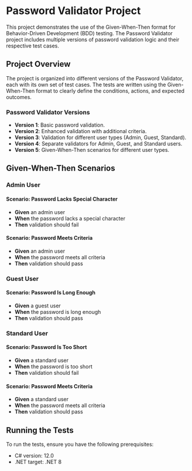 # Password Validator Project

This project demonstrates the use of the Given-When-Then format for Behavior-Driven Development (BDD) testing. The Password Validator project includes multiple versions of password validation logic and their respective test cases.

## Project Overview

The project is organized into different versions of the Password Validator, each with its own set of test cases. The tests are written using the Given-When-Then format to clearly define the conditions, actions, and expected outcomes.

### Password Validator Versions

- **Version 1**: Basic password validation.
- **Version 2**: Enhanced validation with additional criteria.
- **Version 3**: Validation for different user types (Admin, Guest, Standard).
- **Version 4**: Separate validators for Admin, Guest, and Standard users.
- **Version 5**: Given-When-Then scenarios for different user types.

## Given-When-Then Scenarios

### Admin User

#### Scenario: Password Lacks Special Character
- **Given** an admin user
- **When** the password lacks a special character
- **Then** validation should fail

#### Scenario: Password Meets Criteria
- **Given** an admin user
- **When** the password meets all criteria
- **Then** validation should pass

### Guest User

#### Scenario: Password Is Long Enough
- **Given** a guest user
- **When** the password is long enough
- **Then** validation should pass

### Standard User

#### Scenario: Password Is Too Short
- **Given** a standard user
- **When** the password is too short
- **Then** validation should fail

#### Scenario: Password Meets Criteria
- **Given** a standard user
- **When** the password meets all criteria
- **Then** validation should pass

## Running the Tests

To run the tests, ensure you have the following prerequisites:

- C# version: 12.0
- .NET target: .NET 8

